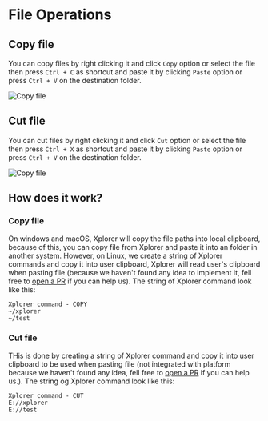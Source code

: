 # File Operations

## Copy file

You can copy files by right clicking it and click `Copy` option or select the file then press `Ctrl + C` as shortcut and paste it by clicking `Paste` option or press `Ctrl + V` on the destination folder.

![Copy file](/img/docs/copy.png)

## Cut file

You can cut files by right clicking it and click `Cut` option or select the file then press `Ctrl + X` as shortcut and paste it by clicking `Paste` option or press `Ctrl + V` on the destination folder.

![Copy file](/img/docs/cut.png)

## How does it work?

### Copy file

On windows and macOS, Xplorer will copy the file paths into local clipboard, because of this, you can copy file from Xplorer and paste it into an folder in another system. However, on Linux, we create a string of Xplorer commands and copy it into user clipboard, Xplorer will read user's clipboard when pasting file (because we haven't found any idea to implement it, fell free to [open a PR](/community/Contributing/#pull-requests) if you can help us). The string of Xplorer command look like this:

```
Xplorer command - COPY
~/xplorer
~/test
```

### Cut file

THis is done by creating a string of Xplorer command and copy it into user clipboard to be used when pasting file (not integrated with platform because we haven't found any idea, fell free to [open a PR](/community/Contributing/#pull-requests) if you can help us.). The string og Xplorer command look like this:

```
Xplorer command - CUT
E://xplorer
E://test
```
